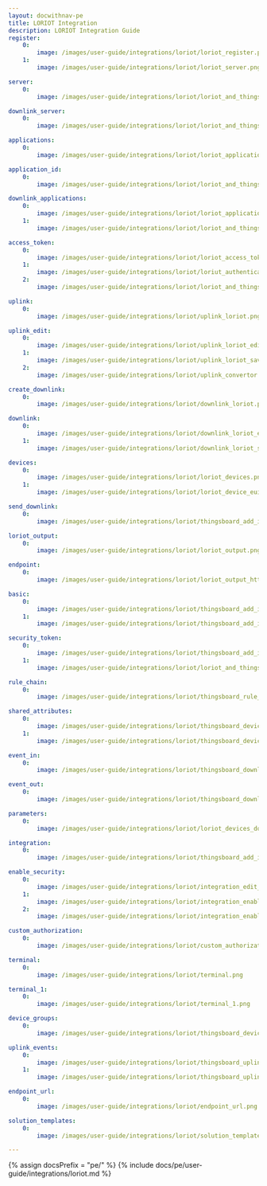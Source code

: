 ```yaml
---
layout: docwithnav-pe 
title: LORIOT Integration 
description: LORIOT Integration Guide 
register:
    0:
        image: /images/user-guide/integrations/loriot/loriot_register.png 
    1:
        image: /images/user-guide/integrations/loriot/loriot_server.png

server:
    0:
        image: /images/user-guide/integrations/loriot/loriot_and_thingsboard_integration_server_1.png

downlink_server:
    0:
        image: /images/user-guide/integrations/loriot/loriot_and_thingsboard_integration_server.png

applications:
    0:
        image: /images/user-guide/integrations/loriot/loriot_applications.png

application_id:
    0:
        image: /images/user-guide/integrations/loriot/loriot_and_thingsboard_integration_application_id_1.png 

downlink_applications:
    0:
        image: /images/user-guide/integrations/loriot/loriot_applications.png
    1:
        image: /images/user-guide/integrations/loriot/loriot_and_thingsboard_integration_application_id.png

access_token:
    0:
        image: /images/user-guide/integrations/loriot/loriot_access_tokens.png
    1:
        image: /images/user-guide/integrations/loriot/loriut_authentication_tokens.png
    2:
        image: /images/user-guide/integrations/loriot/loriot_and_thingsboard_integration_application_access_token.png

uplink:
    0:
        image: /images/user-guide/integrations/loriot/uplink_loriot.png 

uplink_edit:
    0:
        image: /images/user-guide/integrations/loriot/uplink_loriot_edit_mode.png 
    1:
        image: /images/user-guide/integrations/loriot/uplink_loriot_save_changes.png
    2:
        image: /images/user-guide/integrations/loriot/uplink_convertor.png

create_downlink:
    0:
        image: /images/user-guide/integrations/loriot/downlink_loriot.png

downlink:
    0:
        image: /images/user-guide/integrations/loriot/downlink_loriot_edit_mode.png
    1:
        image: /images/user-guide/integrations/loriot/downlink_loriot_save_changes.png

devices:
    0:
        image: /images/user-guide/integrations/loriot/loriot_devices.png
    1:
        image: /images/user-guide/integrations/loriot/loriot_device_eui.png

send_downlink:
    0:
        image: /images/user-guide/integrations/loriot/thingsboard_add_integration_send_downlink.png

loriot_output:
    0:
        image: /images/user-guide/integrations/loriot/loriot_output.png

endpoint:
    0:
        image: /images/user-guide/integrations/loriot/loriot_output_http_push.png

basic:
    0:
        image: /images/user-guide/integrations/loriot/thingsboard_add_integration_output_basic.png
    1:
        image: /images/user-guide/integrations/loriot/thingsboard_add_integration_output_basic_email_and_password.png

security_token:
    0:
        image: /images/user-guide/integrations/loriot/thingsboard_add_integration_output_security_token.png
    1:
        image: /images/user-guide/integrations/loriot/loriot_and_thingsboard_output_security_token_session.png

rule_chain:
    0:
        image: /images/user-guide/integrations/loriot/thingsboard_rule_chain_integration_downlink.png

shared_attributes:
    0:
        image: /images/user-guide/integrations/loriot/thingsboard_devices_all_shared_attributes.png
    1:
        image: /images/user-guide/integrations/loriot/thingsboard_devices_all_shared_attributes_update.png

event_in:
    0:
        image: /images/user-guide/integrations/loriot/thingsboard_downlink_converter_events_in.png

event_out:
    0:
        image: /images/user-guide/integrations/loriot/thingsboard_downlink_converter_events_out.png

parameters:
    0:
        image: /images/user-guide/integrations/loriot/loriot_devices_downlink_queue.png

integration:
    0:
        image: /images/user-guide/integrations/loriot/thingsboard_add_integration_1.png

enable_security:
    0:
        image: /images/user-guide/integrations/loriot/integration_edit_mode.png
    1:
        image: /images/user-guide/integrations/loriot/integration_enable_security.png
    2:
        image: /images/user-guide/integrations/loriot/integration_enable_security_headers_filter_value.png

custom_authorization:
    0:
        image: /images/user-guide/integrations/loriot/custom_authorization.png

terminal:
    0:
        image: /images/user-guide/integrations/loriot/terminal.png

terminal_1:
    0:
        image: /images/user-guide/integrations/loriot/terminal_1.png

device_groups:
    0:
        image: /images/user-guide/integrations/loriot/thingsboard_devices_all_attributes.png

uplink_events:
    0:
        image: /images/user-guide/integrations/loriot/thingsboard_uplink_converter_events_in.png
    1:
        image: /images/user-guide/integrations/loriot/thingsboard_uplink_converter_events_out.png

endpoint_url:
    0:
        image: /images/user-guide/integrations/loriot/endpoint_url.png

solution_templates:
    0:
        image: /images/user-guide/integrations/loriot/solution_templates.png

---
```

{% assign docsPrefix = "pe/" %}
{% include docs/pe/user-guide/integrations/loriot.md %}

